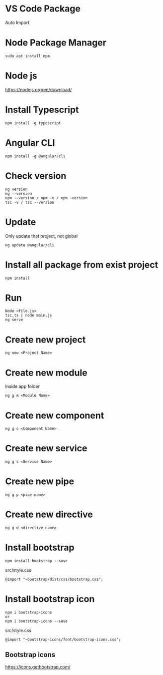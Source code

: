 # VS Code Package
Auto Import

# Node Package Manager
```
sudo apt install npm
```

# Node js
https://nodejs.org/en/download/

# Install Typescript
```
npm install -g typescript
```

# Angular CLI
```
npm install -g @angular/cli
```

# Check version
```
ng version
ng --version
npm --version / npm -v / npm -version
tsc -v / tsc --version
```

# Update
Only update that project, not global
```
ng update @angular/cli
```

# Install all package from exist project
```
npm install
```

# Run
```
Node <file.js>
tsc.ts | node main.js
ng serve

```

# Create new project
```
ng new <Project Name>
```

# Create new module
Inside app folder
```
ng g m <Module Name>
```
# Create new component
```
ng g c <Component Name>
```

# Create new service
```
ng g s <Service Name>
```

# Create new pipe 
```
ng g p <pipe-name>
```

# Create new directive
```
ng g d <directive name>
```
  
# Install bootstrap
```
npm install bootstrap --save 
```

src/style.css
```
@import "~bootstrap/dist/css/bootstrap.css";
```

# Install bootstrap icon
```
npm i bootstrap-icons
or
npm i bootstrap-icons --save
```
src/style.css
```
@import "~bootstrap-icons/font/bootstrap-icons.css";

```
## Bootstrap icons
https://icons.getbootstrap.com/
